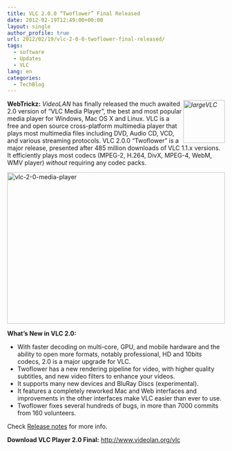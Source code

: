 ```yaml
---
title: VLC 2.0.0 “Twoflower” Final Released
date: 2012-02-19T12:49:00+00:00
layout: single
author_profile: true
url: 2012/02/19/vlc-2-0-0-twoflower-final-released/
tags:
  - software
  - Updates
  - VLC
lang: en
categories: 
  - TechBlog
---
```

[_<img title="largeVLC" border="0" alt="largeVLC" align="right" src="http://lh5.ggpht.com/-LkwOrth6Tvw/T0DpaoraJPI/AAAAAAAAE4Q/lWmZixihMiI/largeVLC_thumb%25255B5%25255D.png?imgmax=800" width="96" height="99" />_](http://lh3.ggpht.com/-m-JabhdajIQ/T0DpWOsKNuI/AAAAAAAAE4I/9yLStT9w_Sg/s1600-h/largeVLC%25255B11%25255D.png)**WebTrickz:** _VideoLAN_ has finally released the much awaited 2.0 version of “VLC Media Player”, the best and most popular media player for Windows, Mac OS X and Linux. VLC is a free and open source cross-platform multimedia player that plays most multimedia files including DVD, Audio CD, VCD, and various streaming protocols. VLC 2.0.0 “Twoflower” is a major release, presented after 485 million downloads of VLC 1.1.x versions. It efficiently plays most codecs (MPEG-2, H.264, DivX, MPEG-4, WebM, WMV player) _without_ requiring any codec packs. 

[<img title="vlc-2-0-media-player" border="0" alt="vlc-2-0-media-player" src="http://lh5.ggpht.com/-RRMCa0aNvPk/T0DpjPMkyzI/AAAAAAAAE4g/Jkk789ejLMo/vlc-2-0-media-player_thumb%25255B8%25255D.jpg?imgmax=800" width="504" height="350" />](http://lh3.ggpht.com/-rJ9tbESBOeI/T0DpfMSGiyI/AAAAAAAAE4Y/dbDgY_93UwE/s1600-h/vlc-2-0-media-player%25255B12%25255D.jpg) 

**What’s New in VLC 2.0:** 

  * With faster decoding on multi-core, GPU, and mobile hardware and the ability to open more formats, notably professional, HD and 10bits codecs, 2.0 is a major upgrade for VLC. 
  * Twoflower has a new rendering pipeline for video, with higher quality subtitles, and new video filters to enhance your videos. 
  * It supports many new devices and BluRay Discs (experimental). 
  * It features a completely reworked Mac and Web interfaces and improvements in the other interfaces make VLC easier than ever to use. 
  * Twoflower fixes several hundreds of bugs, in more than 7000 commits from 160 volunteers.

Check [Release notes](http://www.videolan.org/vlc/releases/2.0.0.html) for more info. 

**Download VLC Player 2.0 Final:** <http://www.videolan.org/vlc>